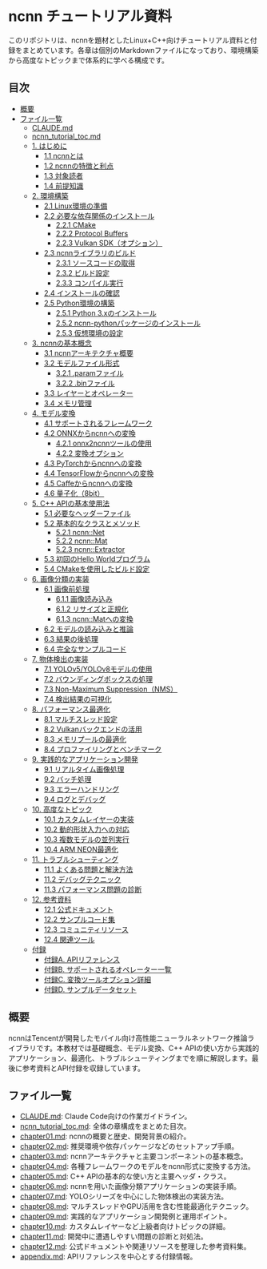 # ncnn チュートリアル資料

このリポジトリは、ncnnを題材としたLinux+C++向けチュートリアル資料と付録をまとめています。各章は個別のMarkdownファイルになっており、環境構築から高度なトピックまで体系的に学べる構成です。

## 目次
- [概要](#概要)
- [ファイル一覧](#ファイル一覧)
  - [CLAUDE.md](CLAUDE.md)
  - [ncnn_tutorial_toc.md](ncnn_tutorial_toc.md)
  - [1. はじめに](chapter01.md#1-はじめに)
    - [1.1 ncnnとは](chapter01.md#11-ncnnとは)
    - [1.2 ncnnの特徴と利点](chapter01.md#12-ncnnの特徴と利点)
    - [1.3 対象読者](chapter01.md#13-対象読者)
    - [1.4 前提知識](chapter01.md#14-前提知識)
  - [2. 環境構築](chapter02.md#2-環境構築)
    - [2.1 Linux環境の準備](chapter02.md#21-linux環境の準備)
    - [2.2 必要な依存関係のインストール](chapter02.md#22-必要な依存関係のインストール)
      - [2.2.1 CMake](chapter02.md#221-cmake)
      - [2.2.2 Protocol Buffers](chapter02.md#222-protocol-buffers)
      - [2.2.3 Vulkan SDK（オプション）](chapter02.md#223-vulkan-sdkオプション)
    - [2.3 ncnnライブラリのビルド](chapter02.md#23-ncnnライブラリのビルド)
      - [2.3.1 ソースコードの取得](chapter02.md#231-ソースコードの取得)
      - [2.3.2 ビルド設定](chapter02.md#232-ビルド設定)
      - [2.3.3 コンパイル実行](chapter02.md#233-コンパイル実行)
    - [2.4 インストールの確認](chapter02.md#24-インストールの確認)
    - [2.5 Python環境の構築](chapter02.md#25-python環境の構築)
      - [2.5.1 Python 3.xのインストール](chapter02.md#251-python-3xのインストール)
      - [2.5.2 ncnn-pythonパッケージのインストール](chapter02.md#252-ncnn-pythonパッケージのインストール)
      - [2.5.3 仮想環境の設定](chapter02.md#253-仮想環境の設定)
  - [3. ncnnの基本概念](chapter03.md#3-ncnnの基本概念)
    - [3.1 ncnnアーキテクチャ概要](chapter03.md#31-ncnnアーキテクチャ概要)
    - [3.2 モデルファイル形式](chapter03.md#32-モデルファイル形式)
      - [3.2.1 .paramファイル](chapter03.md#321-paramファイル)
      - [3.2.2 .binファイル](chapter03.md#322-binファイル)
    - [3.3 レイヤーとオペレーター](chapter03.md#33-レイヤーとオペレーター)
    - [3.4 メモリ管理](chapter03.md#34-メモリ管理)
  - [4. モデル変換](chapter04.md#4-モデル変換)
    - [4.1 サポートされるフレームワーク](chapter04.md#41-サポートされるフレームワーク)
    - [4.2 ONNXからncnnへの変換](chapter04.md#42-onnxからncnnへの変換)
      - [4.2.1 onnx2ncnnツールの使用](chapter04.md#421-onnx2ncnnツールの使用)
      - [4.2.2 変換オプション](chapter04.md#422-変換オプション)
    - [4.3 PyTorchからncnnへの変換](chapter04.md#43-pytorchからncnnへの変換)
    - [4.4 TensorFlowからncnnへの変換](chapter04.md#44-tensorflowからncnnへの変換)
    - [4.5 Caffeからncnnへの変換](chapter04.md#45-caffeからncnnへの変換)
    - [4.6 量子化（8bit）](chapter04.md#46-量子化8bit)
  - [5. C++ APIの基本使用法](chapter05.md#5-c-apiの基本使用法)
    - [5.1 必要なヘッダーファイル](chapter05.md#51-必要なヘッダーファイル)
    - [5.2 基本的なクラスとメソッド](chapter05.md#52-基本的なクラスとメソッド)
      - [5.2.1 ncnn::Net](chapter05.md#521-ncnnnet)
      - [5.2.2 ncnn::Mat](chapter05.md#522-ncnnmat)
      - [5.2.3 ncnn::Extractor](chapter05.md#523-ncnnextractor)
    - [5.3 初回のHello Worldプログラム](chapter05.md#53-初回のhello-worldプログラム)
    - [5.4 CMakeを使用したビルド設定](chapter05.md#54-cmakeを使用したビルド設定)
  - [6. 画像分類の実装](chapter06.md#6-画像分類の実装)
    - [6.1 画像前処理](chapter06.md#61-画像前処理)
      - [6.1.1 画像読み込み](chapter06.md#611-画像読み込み)
      - [6.1.2 リサイズと正規化](chapter06.md#612-リサイズと正規化)
      - [6.1.3 ncnn::Matへの変換](chapter06.md#613-ncnnmatへの変換)
    - [6.2 モデルの読み込みと推論](chapter06.md#62-モデルの読み込みと推論)
    - [6.3 結果の後処理](chapter06.md#63-結果の後処理)
    - [6.4 完全なサンプルコード](chapter06.md#64-完全なサンプルコード)
  - [7. 物体検出の実装](chapter07.md#7-物体検出の実装)
    - [7.1 YOLOv5/YOLOv8モデルの使用](chapter07.md#71-yolov5yolov8モデルの使用)
    - [7.2 バウンディングボックスの処理](chapter07.md#72-バウンディングボックスの処理)
    - [7.3 Non-Maximum Suppression（NMS）](chapter07.md#73-non-maximum-suppressionnms)
    - [7.4 検出結果の可視化](chapter07.md#74-検出結果の可視化)
  - [8. パフォーマンス最適化](chapter08.md#8-パフォーマンス最適化)
    - [8.1 マルチスレッド設定](chapter08.md#81-マルチスレッド設定)
    - [8.2 Vulkanバックエンドの活用](chapter08.md#82-vulkanバックエンドの活用)
    - [8.3 メモリプールの最適化](chapter08.md#83-メモリプールの最適化)
    - [8.4 プロファイリングとベンチマーク](chapter08.md#84-プロファイリングとベンチマーク)
  - [9. 実践的なアプリケーション開発](chapter09.md#9-実践的なアプリケーション開発)
    - [9.1 リアルタイム画像処理](chapter09.md#91-リアルタイム画像処理)
    - [9.2 バッチ処理](chapter09.md#92-バッチ処理)
    - [9.3 エラーハンドリング](chapter09.md#93-エラーハンドリング)
    - [9.4 ログとデバッグ](chapter09.md#94-ログとデバッグ)
  - [10. 高度なトピック](chapter10.md#10-高度なトピック)
    - [10.1 カスタムレイヤーの実装](chapter10.md#101-カスタムレイヤーの実装)
    - [10.2 動的形状入力への対応](chapter10.md#102-動的形状入力への対応)
    - [10.3 複数モデルの並列実行](chapter10.md#103-複数モデルの並列実行)
    - [10.4 ARM NEON最適化](chapter10.md#104-arm-neon最適化)
  - [11. トラブルシューティング](chapter11.md#11-トラブルシューティング)
    - [11.1 よくある問題と解決方法](chapter11.md#111-よくある問題と解決方法)
    - [11.2 デバッグテクニック](chapter11.md#112-デバッグテクニック)
    - [11.3 パフォーマンス問題の診断](chapter11.md#113-パフォーマンス問題の診断)
  - [12. 参考資料](chapter12.md#12-参考資料)
    - [12.1 公式ドキュメント](chapter12.md#121-公式ドキュメント)
    - [12.2 サンプルコード集](chapter12.md#122-サンプルコード集)
    - [12.3 コミュニティリソース](chapter12.md#123-コミュニティリソース)
    - [12.4 関連ツール](chapter12.md#124-関連ツール)
  - [付録](appendix.md#付録)
    - [付録A. APIリファレンス](appendix.md#付録a-apiリファレンス)
    - [付録B. サポートされるオペレーター一覧](appendix.md#付録b-サポートされるオペレーター一覧)
    - [付録C. 変換ツールオプション詳細](appendix.md#付録c-変換ツールオプション詳細)
    - [付録D. サンプルデータセット](appendix.md#付録d-サンプルデータセット)

## 概要
ncnnはTencentが開発したモバイル向け高性能ニューラルネットワーク推論ライブラリです。本教材では基礎概念、モデル変換、C++ APIの使い方から実践的アプリケーション、最適化、トラブルシューティングまでを順に解説します。最後に参考資料とAPI付録を収録しています。

## ファイル一覧
- [CLAUDE.md](CLAUDE.md): Claude Code向けの作業ガイドライン。
- [ncnn_tutorial_toc.md](ncnn_tutorial_toc.md): 全体の章構成をまとめた目次。
- [chapter01.md](chapter01.md): ncnnの概要と歴史、開発背景の紹介。
- [chapter02.md](chapter02.md): 推奨環境や依存パッケージなどのセットアップ手順。
- [chapter03.md](chapter03.md): ncnnアーキテクチャと主要コンポーネントの基本概念。
- [chapter04.md](chapter04.md): 各種フレームワークのモデルをncnn形式に変換する方法。
- [chapter05.md](chapter05.md): C++ APIの基本的な使い方と主要ヘッダ・クラス。
- [chapter06.md](chapter06.md): ncnnを用いた画像分類アプリケーションの実装手順。
- [chapter07.md](chapter07.md): YOLOシリーズを中心にした物体検出の実装方法。
- [chapter08.md](chapter08.md): マルチスレッドやGPU活用を含む性能最適化テクニック。
- [chapter09.md](chapter09.md): 実践的なアプリケーション開発例と運用ポイント。
- [chapter10.md](chapter10.md): カスタムレイヤーなど上級者向けトピックの詳細。
- [chapter11.md](chapter11.md): 開発中に遭遇しやすい問題の診断と対処法。
- [chapter12.md](chapter12.md): 公式ドキュメントや関連リソースを整理した参考資料集。
- [appendix.md](appendix.md): APIリファレンスを中心とする付録情報。
